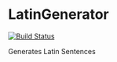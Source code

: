 # LatinGenerator
[![Build Status](https://travis-ci.org/RLLatinGenerator/LatinGenerator.svg?branch=master)](https://travis-ci.org/RLLatinGenerator/LatinGenerator)

Generates Latin Sentences
